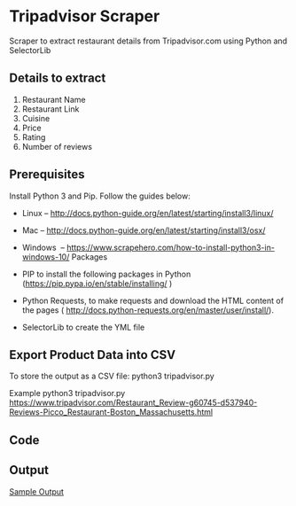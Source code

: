 # Tripadvisor Scraper
Scraper to extract restaurant details from Tripadvisor.com using Python and SelectorLib
## Details to extract
1. Restaurant Name
2. Restaurant Link
3. Cuisine
4. Price
5. Rating
6. Number of reviews

## Prerequisites
Install Python 3 and Pip. Follow the guides below:

- Linux – http://docs.python-guide.org/en/latest/starting/install3/linux/
- Mac – http://docs.python-guide.org/en/latest/starting/install3/osx/
- Windows  – https://www.scrapehero.com/how-to-install-python3-in-windows-10/
Packages

- PIP to install the following packages in Python (https://pip.pypa.io/en/stable/installing/ )
- Python Requests, to make requests and download the HTML content of the pages ( http://docs.python-requests.org/en/master/user/install/).
- SelectorLib to create the YML file

## Export Product Data into CSV
To store the output as a CSV file: python3 tripadvisor.py <url>

Example
python3 tripadvisor.py https://www.tripadvisor.com/Restaurant_Review-g60745-d537940-Reviews-Picco_Restaurant-Boston_Massachusetts.html


## Code


## Output
[Sample Output]()
